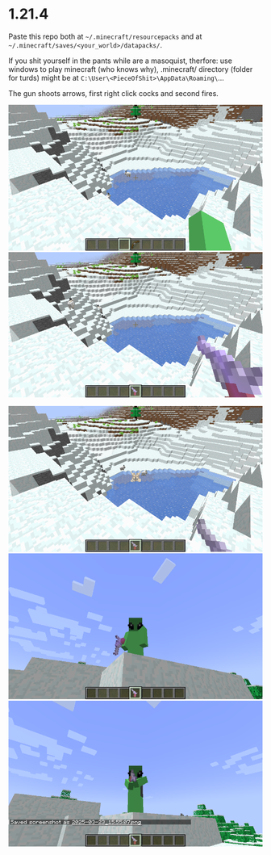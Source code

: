 # 1.21.4

Paste this repo both at `~/.minecraft/resourcepacks` and at `~/.minecraft/saves/<your_world>/datapacks/`.

If you shit yourself in the pants while are a masoquist, therfore: use windows to play minecraft (who knows why), .minecraft/ directory (folder for turds) might be at `C:\User\<PieceOfShit>\AppData\Roaming\`...

The gun shoots arrows, first right click cocks and second fires.

![](screenshots/2025-03-23_15.54.31.png)
![](screenshots/2025-03-23_15.54.12.png)

![](screenshots/2025-03-23_15.54.45.png)
![](screenshots/2025-03-23_15.55.07.png)
![](screenshots/2025-03-23_15.55.11.png)
